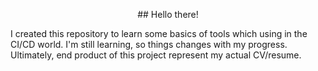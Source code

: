 <p align="center">
  ## Hello there!
</p>
<p align="left">
  I created this repository to learn some basics of tools which using in the CI/CD world.
  I'm still learning, so things changes with my progress.
  Ultimately, end product of this project represent my actual CV/resume.
</p>
